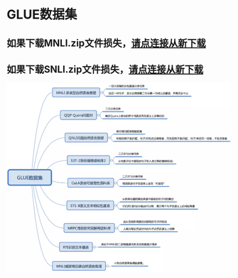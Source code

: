 # GLUE数据集
## 如果下载MNLI.zip文件损失，[请点连接从新下载](https://media.githubusercontent.com/media/atucson/glue_data/master/MNLI.zip)
## 如果下载SNLI.zip文件损失，[请点连接从新下载](https://media.githubusercontent.com/media/atucson/glue_data/master/SNLI.zip)
![webp](./images/11011890-b8eafb8af7ecce21.webp)

